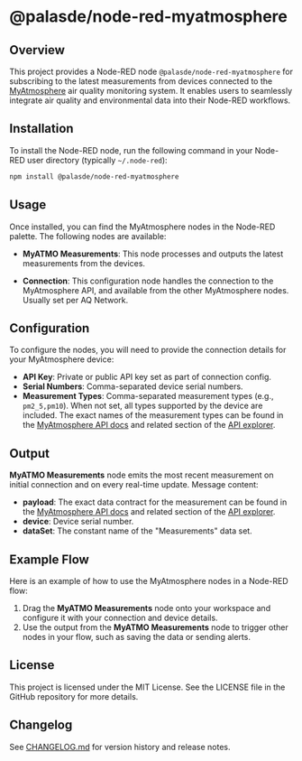 # @palasde/node-red-myatmosphere

## Overview

This project provides a Node-RED node `@palasde/node-red-myatmosphere` for subscribing to the latest measurements from devices connected to the [MyAtmosphere](https://my-atmosphere.net/) air quality monitoring system. It enables users to seamlessly integrate air quality and environmental data into their Node-RED workflows.

## Installation

To install the Node-RED node, run the following command in your Node-RED user directory (typically `~/.node-red`):

```sh
npm install @palasde/node-red-myatmosphere
```

## Usage

Once installed, you can find the MyAtmosphere nodes in the Node-RED palette. The following nodes are available:

- **MyATMO Measurements**: This node processes and outputs the latest measurements from the devices.

- **Connection**: This configuration node handles the connection to the MyAtmosphere API, and available from the other MyAtmosphere nodes. Usually set per AQ Network.

## Configuration

To configure the nodes, you will need to provide the connection details for your MyAtmosphere device:

- **API Key**: Private or public API key set as part of connection config.
- **Serial Numbers**: Comma-separated device serial numbers.
- **Measurement Types**: Comma-separated measurement types (e.g., `pm2_5,pm10`). When not set, all types supported by the device are included. The exact names of the measurement types can be found in the [MyAtmosphere API docs](https://my-atmosphere.cloud/measurements/network/api) and related section of the [API explorer](https://api.my-atmosphere.cloud/streams).

## Output

**MyATMO Measurements** node emits the most recent measurement on initial connection and on every real-time update. Message content:

- **payload**: The exact data contract for the measurement can be found in the [MyAtmosphere API docs](https://my-atmosphere.cloud/measurements/network/api) and related section of the [API explorer](https://api.my-atmosphere.cloud/streams).
- **device**: Device serial number.
- **dataSet**: The constant name of the "Measurements" data set.

## Example Flow

Here is an example of how to use the MyAtmosphere nodes in a Node-RED flow:

1. Drag the **MyATMO Measurements** node onto your workspace and configure it with your connection and device details.
2. Use the output from the **MyATMO Measurements** node to trigger other nodes in your flow, such as saving the data or sending alerts.

## License

This project is licensed under the MIT License. See the LICENSE file in the GitHub repository for more details.

## Changelog

See [CHANGELOG.md](./CHANGELOG.md) for version history and release notes.
